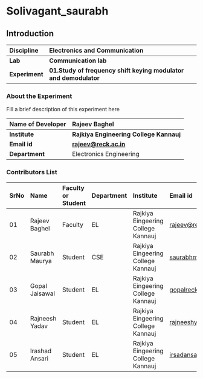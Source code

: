 # Solivagant_saurabh
## Introduction


<b>Discipline | <b>Electronics and Communication
:--|:--|
<b> Lab | <b>Communication lab
<b> Experiment|     <b> 01.Study of frequency shift keying modulator and demodulator

### About the Experiment 

Fill a brief description of this experiment here

<b>Name of Developer | <b> Rajeev Baghel
:--|:--|
<b> Institute | <b>  Rajkiya Engineering College Kannauj
<b> Email id|     <b> rajeev@reck.ac.in
<b> Department |  Electronics Engineering

### Contributors List

SrNo | Name | Faculty or Student | Department| Institute | Email id
:--|:--|:--|:--|:--|:--|
01 |Rajeev Baghel | Faculty |EL |Rajkiya Eingeering College Kannauj | rajeev@reck.ac.in
02 | Saurabh Maurya | Student | CSE| Rajkiya Eingeering College Kannauj| saurabhmauryasultan@gmail.com
03 | Gopal Jaisawal | Student | EL |Rajkiya Eingeering College Kannauj| gopalreck27@gmail.com
04 | Rajneesh Yadav |Student | EL | Rajkiya Eingeering College Kannauj|rajneeshyadav1718@gmail.com
05 |Irashad Ansari |Student | EL | Rajkiya Eingeering College Kannauj | irsadansari619@gmail.com
